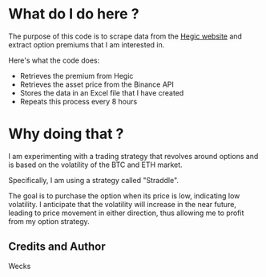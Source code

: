 # What do I do here ?
The purpose of this code is to scrape data from the [Hegic website](https://www.hegic.co/app#/arbitrum/trade/new) and extract option premiums that I am interested in. 

Here's what the code does: 
- Retrieves the premium from Hegic
- Retrieves the asset price from the Binance API
- Stores the data in an Excel file that I have created
- Repeats this process every 8 hours

# Why doing that ?
I am experimenting with a trading strategy that revolves around options and is based on the volatility of the BTC and ETH market. 

Specifically, I am using a strategy called "Straddle". 

The goal is to purchase the option when its price is low, indicating low volatility. I anticipate that the volatility will increase in the near future, leading to price movement in either direction, thus allowing me to profit from my option strategy.

## Credits and Author
Wecks